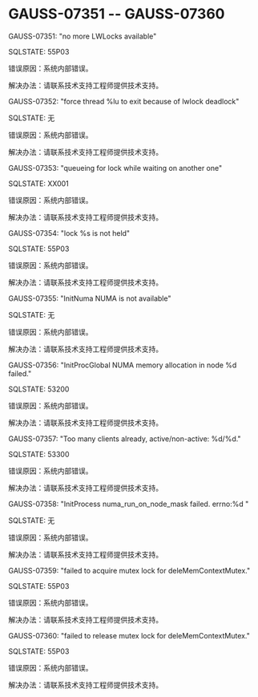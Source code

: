 # GAUSS-07351 -- GAUSS-07360<a name="ZH-CN_TOPIC_0302073438"></a>

GAUSS-07351: "no more LWLocks available"

SQLSTATE: 55P03

错误原因：系统内部错误。

解决办法：请联系技术支持工程师提供技术支持。

GAUSS-07352: "force thread %lu to exit because of lwlock deadlock"

SQLSTATE: 无

错误原因：系统内部错误。

解决办法：请联系技术支持工程师提供技术支持。

GAUSS-07353: "queueing for lock while waiting on another one"

SQLSTATE: XX001

错误原因：系统内部错误。

解决办法：请联系技术支持工程师提供技术支持。

GAUSS-07354: "lock %s is not held"

SQLSTATE: 55P03

错误原因：系统内部错误。

解决办法：请联系技术支持工程师提供技术支持。

GAUSS-07355: "InitNuma NUMA is not available"

SQLSTATE: 无

错误原因：系统内部错误。

解决办法：请联系技术支持工程师提供技术支持。

GAUSS-07356: "InitProcGlobal NUMA memory allocation in node %d failed."

SQLSTATE: 53200

错误原因：系统内部错误。

解决办法：请联系技术支持工程师提供技术支持。

GAUSS-07357: "Too many clients already, active/non-active: %d/%d."

SQLSTATE: 53300

错误原因：系统内部错误。

解决办法：请联系技术支持工程师提供技术支持。

GAUSS-07358: "InitProcess numa\_run\_on\_node\_mask failed. errno:%d "

SQLSTATE: 无

错误原因：系统内部错误。

解决办法：请联系技术支持工程师提供技术支持。

GAUSS-07359: "failed to acquire mutex lock for deleMemContextMutex."

SQLSTATE: 55P03

错误原因：系统内部错误。

解决办法：请联系技术支持工程师提供技术支持。

GAUSS-07360: "failed to release mutex lock for deleMemContextMutex."

SQLSTATE: 55P03

错误原因：系统内部错误。

解决办法：请联系技术支持工程师提供技术支持。


